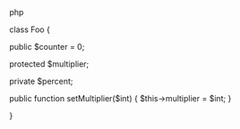 ##

##

php

class Foo
{

   public $counter = 0;

   protected $multiplier;

   private $percent;


   public function setMultiplier($int)
   {
      $this->multiplier = $int;
   }


}
